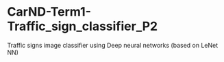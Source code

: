 # CarND-Term1-Traffic_sign_classifier_P2
Traffic signs image classifier using Deep neural networks (based on LeNet NN)
